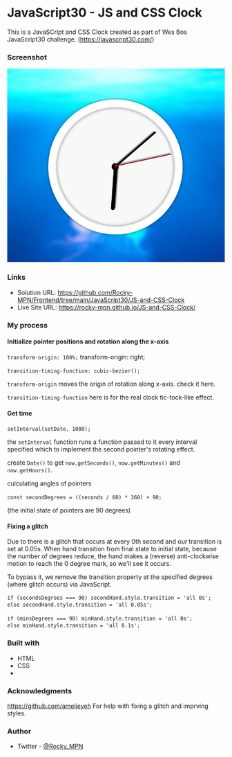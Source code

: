 # JavaScript30 - JS and CSS Clock

This is a JavaSCript and CSS Clock created as part of Wes Bos JavaScript30 challenge. (https://javascript30.com/)



### Screenshot

![](./screenshot.png)



### Links

- Solution URL: https://github.com/Rocky-MPN/Frontend/tree/main/JavaScript30/JS-and-CSS-Clock
- Live Site URL: https://rocky-mpn.github.io/JS-and-CSS-Clock/

### My process


#### Initialize pointer positions and rotation along the x-axis

```transform-origin: 100%;``` transform-origin: right;

```transition-timing-function: cubic-bezier();```

```transform-origin``` moves the origin of rotation along x-axis. check it here.

```transition-timing-function``` here is for the real clock tic-tock-like effect.

#### Get time
```setInterval(setDate, 1000);```

the ```setInterval``` function runs a function passed to it every interval specified which to implement the second pointer's rotating effect.

create ```Date()``` to get ```now.getSeconds()```, ```now.getMinutes()``` and ```now.getHours()```.

culculating angles of pointers

```const secondDegrees = ((seconds / 60) * 360) + 90;```

(the initial state of pointers are 90 degrees)

#### Fixing a glitch
Due to there is a glitch that occurs at every 0th second and our transition is set at 0.05s. When hand transition from final state to initial state, because the number of degrees reduce, the hand makes a (reverse) anti-clockwise motion to reach the 0 degree mark, so we'll see it occurs.

To bypass it, we remove the transition property at the specified degrees (where glitch occurs) via JavaScript.

```
if (secondsDegrees === 90) secondHand.style.transition = 'all 0s';
else secondHand.style.transition = 'all 0.05s';

if (minsDegrees === 90) minHand.style.transition = 'all 0s';
else minHand.style.transition = 'all 0.1s';
```
### Built with

- HTML
- CSS
- 

### Acknowledgments
https://github.com/amelieyeh For help with fixing a glitch and imprving styles.

### Author
- Twitter - [@Rocky_MPN](https://www.twitter.com/Rocky_mpn)
